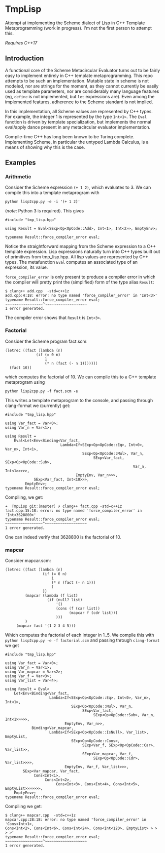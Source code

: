 # TmpLisp
Attempt at implementing the Scheme dialect of Lisp in C++ Template Metaprogramming (work in progress).
I'm not the first person to attempt this.

_Requires C++17_

## Introduction

A functional core of the Scheme Metacircular Evaluator turns out to be fairly easy to implement entirely in C++
template metaprogramming. This repo attempts to be such an implementation. Mutable state in scheme is not modeled,
nor are strings for the moment, as they cannot currently be easily used as template parameters, nor are considerably many language features (eg, `define` is not implemented, but `let` expressions are). Even among the implemented features,
adherence to the Scheme standard is not implied.

In this implementation, all Scheme values are represented by C++ types. For example, the integer 1 is represented by the type `Int<1>`. The `Eval` function is driven by template specialization, but implements the normal eval/apply dance present in any metacircular evaluator implementation.


Compile-time C++ has long been known to be Turing complete. Implementing Scheme, in particular the untyped Lambda Calculus, is a means of showing why this is the case.

## Examples

### Arithmetic

Consider the Scheme expression `(+ 1 2)`, which evaluates to 3. We can compile this into
a template metaprogram with

    python lisp2cpp.py -e -i '(+ 1 2)'

(*note*: Python 3 is required). This gives

    #include "tmp_lisp.hpp"

    using Result = Eval<SExp<Op<OpCode::Add>, Int<1>, Int<2>>, EmptyEnv>;

    typename Result::force_compiler_error eval;

Notice the straightforward mapping from the Scheme expression to a C++ template expression. Lisp expressions naturally turn into C++ types built out of primitives from tmp_lisp.hpp.
All lisp values are represented by C++ types.
The metafunction `Eval` computes an associated type of an expression, its value.

`force_compiler_error` is only present to produce a compiler error in which the compiler
will pretty print the (simplified) form of the type alias `Result`:

    $ clang++ add.cpp  -std=c++1z
    add.cpp:4:18: error: no type named 'force_compiler_error' in 'Int<3>'
    typename Result::force_compiler_error eval;
    ~~~~~~~~~~~~~~~~~^~~~~~~~~~~~~~~~~~~~
    1 error generated.

The compiler error shows that `Result` is `Int<3>`.

### Factorial

Consider the Scheme program fact.scm:

    (letrec ((fact (lambda (n)
                  (if (= 0 n)
                      1
                      (* n (fact (- n 1)))))))
      (fact 10))

which computes the factorial of 10. We can compile this to a C++ template metaprogram using

    python lisp2cpp.py -f fact.scm -e

This writes a template metaprogram to the console, and passing through
clang-format we (currently) get:

    #include "tmp_lisp.hpp"

    using Var_fact = Var<0>;
    using Var_n = Var<1>;

    using Result =
        Eval<Let<Env<Binding<Var_fact,
                             Lambda<If<SExp<Op<OpCode::Eq>, Int<0>, Var_n>, Int<1>,
                                       SExp<Op<OpCode::Mul>, Var_n,
                                            SExp<Var_fact, SExp<Op<OpCode::Sub>,
                                                              Var_n, Int<1>>>>>,
                                    EmptyEnv, Var_n>>>,
                 SExp<Var_fact, Int<10>>>,
             EmptyEnv>;
    typename Result::force_compiler_error eval;

Compiling, we get:

    ➜  TmpLisp git:(master) ✗ clang++ fact.cpp -std=c++1z
    fact.cpp:15:18: error: no type named 'force_compiler_error' in 'Int<3628800>'
    typename Result::force_compiler_error eval;
    ~~~~~~~~~~~~~~~~~^~~~~~~~~~~~~~~~~~~~
    1 error generated.

One can indeed verify that 3628800 is the factorial of 10.

### mapcar

Consider mapcar.scm:

    (letrec ((fact (lambda (n)
                     (if (= 0 n)
                         1
                         (* n (fact (- n 1)))
                         )
                     ))               
             (mapcar (lambda (f list)
                       (if (null? list)
                           '()
                           (cons (f (car list))
                                 (mapcar f (cdr list)))
                           )))
             )
         (mapcar fact '(1 2 3 4 5)))

Which computes the factorial of each integer in 1..5. We compile this with `python lisp2cpp.py -e -f factorial.scm` and passing through `clang-format` we get

    #include "tmp_lisp.hpp"

    using Var_fact = Var<0>;
    using Var_n = Var<1>;
    using Var_mapcar = Var<2>;
    using Var_f = Var<3>;
    using Var_list = Var<4>;

    using Result = Eval<
        Let<Env<Binding<Var_fact,
                        Lambda<If<SExp<Op<OpCode::Eq>, Int<0>, Var_n>, Int<1>,
                                  SExp<Op<OpCode::Mul>, Var_n,
                                       SExp<Var_fact,
                                            SExp<Op<OpCode::Sub>, Var_n, Int<1>>>>>,
                               EmptyEnv, Var_n>>,
                Binding<Var_mapcar,
                        Lambda<If<SExp<Op<OpCode::IsNull>, Var_list>, EmptyList,
                                  SExp<Op<OpCode::Cons>,
                                       SExp<Var_f, SExp<Op<OpCode::Car>, Var_list>>,
                                       SExp<Var_mapcar, Var_f,
                                            SExp<Op<OpCode::Cdr>, Var_list>>>>,
                               EmptyEnv, Var_f, Var_list>>>,
            SExp<Var_mapcar, Var_fact,
                 Cons<Int<1>,
                      Cons<Int<2>,
                           Cons<Int<3>, Cons<Int<4>, Cons<Int<5>, EmptyList>>>>>>>,
        EmptyEnv>;
    typename Result::force_compiler_error eval;

Compiling we get:

    $ clang++ mapcar.cpp  -std=c++1z
    mapcar.cpp:28:18: error: no type named 'force_compiler_error' in 'Cons<Int<1>,
    Cons<Int<2>, Cons<Int<6>, Cons<Int<24>, Cons<Int<120>, EmptyList> > > > >'
    typename Result::force_compiler_error eval;
    ~~~~~~~~~~~~~~~~~^~~~~~~~~~~~~~~~~~~~
    1 error generated.

